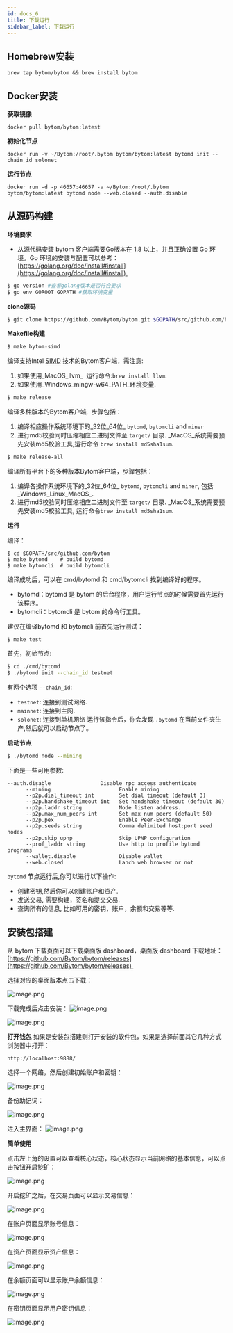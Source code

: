 ```yaml
---
id: docs_6
title: 下载运行
sidebar_label: 下载运行
---
```


## Homebrew安装

```
brew tap bytom/bytom && brew install bytom
```
## Docker安装

**获取镜像**

    docker pull bytom/bytom:latest

**初始化节点**

    docker run -v ~/Bytom:/root/.bytom bytom/bytom:latest bytomd init --chain_id solonet

**运行节点**

    docker run -d -p 46657:46657 -v ~/Bytom:/root/.bytom bytom/bytom:latest bytomd node --web.closed --auth.disable

## 从源码构建

**环境要求**

- 从源代码安装 bytom 客户端需要Go版本在 1.8 以上，并且正确设置 Go 环境。Go 环境的安装与配置可以参考：[https://golang.org/doc/install#install](https://golang.org/doc/install#install) 

```bash
$ go version #查看golang版本是否符合要求
$ go env GOROOT GOPATH #获取环境变量
```

**clone源码**

```bash
$ git clone https://github.com/Bytom/bytom.git $GOPATH/src/github.com/bytom
```

**Makefile构建**

```bash
$ make bytom-simd
```

编译支持Intel [SIMD](https://en.wikipedia.org/wiki/Streaming_SIMD_Extensionsl) 技术的Bytom客户端，需注意:

1. 如果使用_MacOS_llvm_  运行命令:`brew install llvm`.
1. 如果使用_Windows_mingw-w64_PATH_环境变量.

```bash
$ make release
```

编译多种版本的Bytom客户端,  步骤包括：

1. 编译相应操作系统环境下的_32位_64位_ `bytomd`, `bytomcli` and `miner`
1. 进行md5校验同时压缩相应二进制文件至 `target/` 目录. _MacOS_系统需要预先安装md5校验工具,运行命令 `brew install md5sha1sum`.

```bash
$ make release-all
```

编译所有平台下的多种版本Bytom客户端，步骤包括：

1. 编译各操作系统环境下的_32位_64位_ `bytomd`, `bytomcli` and `miner`, 包括_Windows_Linux_MacOS_.
1. 进行md5校验同时压缩相应二进制文件至 `target/` 目录. _MacOS_系统需要预先安装md5校验工具, 运行命令`brew install md5sha1sum`.

**运行**

编译：

```shell
$ cd $GOPATH/src/github.com/bytom
$ make bytomd    # build bytomd
$ make bytomcli  # build bytomcli
```

编译成功后，可以在 cmd/bytomd 和 cmd/bytomcli 找到编译好的程序。

- bytomd：bytomd 是 bytom 的后台程序，用户运行节点的时候需要首先运行该程序。
- bytomcli：bytomcli 是 bytom 的命令行工具。

建议在编译bytomd 和 bytomcli 前首先运行测试：

```shell
$ make test
```

首先，初始节点:

```bash
$ cd ./cmd/bytomd
$ ./bytomd init --chain_id testnet
```

有两个选项 `--chain_id`:

- `testnet`: 连接到测试网络.
- `mainnet`: 连接到主网.
- `solonet`: 连接到单机网络
运行该指令后，你会发现 `.bytomd` 在当前文件夹生产,然后就可以启动节点了。

**启动节点**

```bash
$ ./bytomd node --mining
```

下面是一些可用参数:

```
--auth.disable                Disable rpc access authenticate
      --mining                      Enable mining
      --p2p.dial_timeout int        Set dial timeout (default 3)
      --p2p.handshake_timeout int   Set handshake timeout (default 30)
      --p2p.laddr string            Node listen address.
      --p2p.max_num_peers int       Set max num peers (default 50)
      --p2p.pex                     Enable Peer-Exchange
      --p2p.seeds string            Comma delimited host:port seed nodes
      --p2p.skip_upnp               Skip UPNP configuration
      --prof_laddr string           Use http to profile bytomd programs
      --wallet.disable              Disable wallet
      --web.closed                  Lanch web browser or not
```

`bytomd` 节点运行后,你可以进行以下操作:

- 创建密钥,然后你可以创建账户和资产.
- 发送交易, 需要构建，签名和提交交易.
- 查询所有的信息, 比如可用的密钥，账户，余额和交易等等.

## 安装包搭建

从 bytom 下载页面可以下载桌面版 dashboard，桌面版 dashboard 下载地址：[https://github.com/Bytom/bytom/releases](https://github.com/Bytom/bytom/releases) 

选择对应的桌面版本点击下载：

![image.png](https://i.ibb.co/PMP1dK2/31.png)

下载完成后点击安装：
![image.png](https://i.ibb.co/myCgK8Q/32.png)

![image.png](https://i.ibb.co/gdLgRVc/33.png)

**打开钱包**
如果是安装包搭建则打开安装的软件包，如果是选择前面其它几种方式浏览器中打开：

```
http://localhost:9888/

```
选择一个网络，然后创建初始账户和密钥：

![image.png](https://i.ibb.co/zZhwRh0/34.png)

备份助记词：

![image.png](https://i.ibb.co/K7505Hj/35.png)

进入主界面：
![image.png](https://i.ibb.co/JjFmBY2/36.png)

**简单使用**

点击左上角的设置可以查看核心状态，核心状态显示当前网络的基本信息，可以点击按钮开启挖矿：

![image.png](https://i.ibb.co/BCvhyr7/37.png)

开启挖矿之后，在交易页面可以显示交易信息：

![image.png](https://i.ibb.co/wB4Qgcg/38.png)

在账户页面显示账号信息：

![image.png](https://i.ibb.co/0QRK0cG/39.png)

在资产页面显示资产信息：

![image.png](https://i.ibb.co/bmPCWC4/40.png)

在余额页面可以显示账户余额信息：

![image.png](https://i.ibb.co/m8L2BSG/41.png)

在密钥页面显示用户密钥信息：

![image.png](https://i.ibb.co/YZnJQ5S/42.png)




